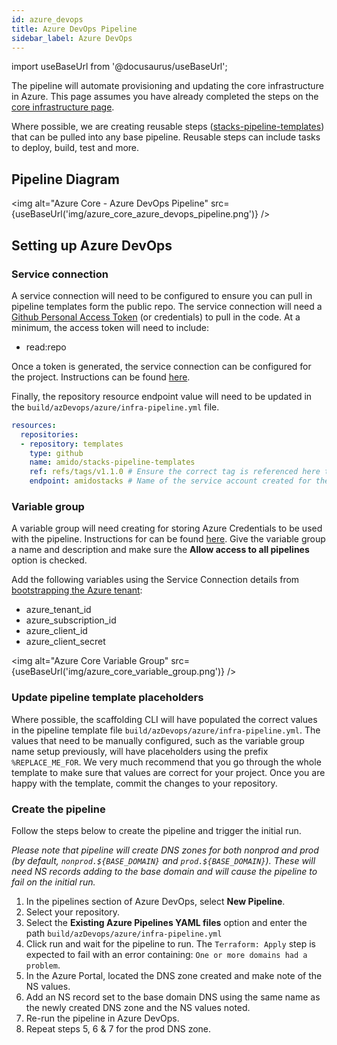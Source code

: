 ```yaml
---
id: azure_devops
title: Azure DevOps Pipeline
sidebar_label: Azure DevOps
---
```


import useBaseUrl from '@docusaurus/useBaseUrl';

The pipeline will automate provisioning and updating the core infrastructure in Azure. This page assumes you have already completed the steps on the [core infrastructure page](../core_infrastructure.md).

Where possible, we are creating reusable steps ([stacks-pipeline-templates](https://github.com/amido/stacks-pipeline-templates)) that can be pulled into any base pipeline. Reusable steps can include tasks to deploy, build, test and more.

## Pipeline Diagram

<img alt="Azure Core - Azure DevOps Pipeline" src={useBaseUrl('img/azure_core_azure_devops_pipeline.png')} />

## Setting up Azure DevOps

### Service connection

A service connection will need to be configured to ensure you can pull in pipeline templates form the public repo. The service connection will need a [Github Personal Access Token](https://github.com/settings/tokens) (or credentials) to pull in the code. At a minimum, the access token will need to include:

* read:repo

Once a token is generated, the service connection can be configured for the project. Instructions can be found [here](https://docs.microsoft.com/en-us/azure/devops/pipelines/library/service-endpoints?view=azure-devops&tabs=yaml#create-a-service-connection).

Finally, the repository resource endpoint value will need to be updated in the `build/azDevops/azure/infra-pipeline.yml` file.

```yaml
resources:
  repositories:
  - repository: templates
    type: github
    name: amido/stacks-pipeline-templates
    ref: refs/tags/v1.1.0 # Ensure the correct tag is referenced here to ensure version control
    endpoint: amidostacks # Name of the service account created for the connection to GitHub from Azure DevOps
```

### Variable group

A variable group will need creating for storing Azure Credentials to be used with the pipeline. Instructions for  can be found [here](https://docs.microsoft.com/en-us/azure/devops/pipelines/library/variable-groups?view=azure-devops&tabs=classic#create-a-variable-group). Give the variable group a name and description and make sure the **Allow access to all pipelines** option is checked.

Add the following variables using the Service Connection details from [bootstrapping the Azure tenant](../core_infrastructure.md#bootstrap-the-azure-tenant):

* azure_tenant_id
* azure_subscription_id
* azure_client_id
* azure_client_secret

<img alt="Azure Core Variable Group" src={useBaseUrl('img/azure_core_variable_group.png')} />

### Update pipeline template placeholders

Where possible, the scaffolding CLI will have populated the correct values in the pipeline template file `build/azDevops/azure/infra-pipeline.yml`. The values that need to be manually configured, such as the variable group name setup previously, will have placeholders using the prefix `%REPLACE_ME_FOR`. We very much recommend that you go through the whole template to make sure that values are correct for your project. Once you are happy with the template, commit the changes to your repository.

### Create the pipeline

Follow the steps below to create the pipeline and trigger the initial run. 

*Please note that pipeline will create DNS zones for both nonprod and prod (by default, `nonprod.${BASE_DOMAIN}` and `prod.${BASE_DOMAIN}`). These will need NS records adding to the base domain and will cause the pipeline to fail on the initial run.*

1. In the pipelines section of Azure DevOps, select **New Pipeline**.
2. Select your repository.
3. Select the **Existing Azure Pipelines YAML files** option and enter the path `build/azDevops/azure/infra-pipeline.yml`
4. Click run and wait for the pipeline to run. The `Terraform: Apply` step is expected to fail with an error containing: `One or more domains had a problem`.
5. In the Azure Portal, located the DNS zone created and make note of the NS values.
6. Add an NS record set to the base domain DNS using the same name as the newly created DNS zone and the NS values noted.
7. Re-run the pipeline in Azure DevOps.
8. Repeat steps 5, 6 & 7 for the prod DNS zone.
